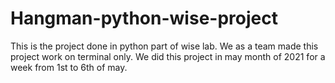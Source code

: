 # Hangman-python-wise-project
This is the project done in python part of wise lab.
We as a team made this project work on terminal only.
We did this project in may month of 2021 for a week from 1st to 6th of may.

